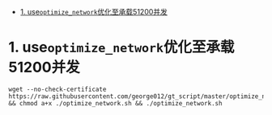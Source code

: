 <!-- TOC -->

- [1. use`optimize_network`优化至承载51200并发](#1-useoptimize_network优化至承载51200并发)

<!-- /TOC -->
# 1. use`optimize_network`优化至承载51200并发
```
wget --no-check-certificate https://raw.githubusercontent.com/george012/gt_script/master/optimize_network.sh && chmod a+x ./optimize_network.sh && ./optimize_network.sh
```